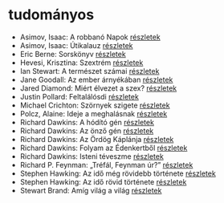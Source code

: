 # tudományos

- Asimov, Isaac: A robbanó Napok [részletek](_details/Asimov%2C%20Isaac.md#id_1188)
- Asimov, Isaac: Útikalauz [részletek](_details/Asimov%2C%20Isaac.md#id_1171)
- Eric Berne: Sorskönyv [részletek](_details/Eric%20Berne.md#id_292)
- Hevesi, Krisztina: Szextrém [részletek](_details/Hevesi%2C%20Krisztina.md#id_986)
- Ian Stewart: A természet számai [részletek](_details/Ian%20Stewart.md#id_781)
- Jane Goodall: Az ember árnyékában [részletek](_details/Jane%20Goodall.md#id_402)
- Jared Diamond: Miért élvezet a szex? [részletek](_details/Jared%20Diamond.md#id_908)
- Justin Pollard: Feltalálósdi [részletek](_details/Justin%20Pollard.md#id_1008)
- Michael Crichton: Szörnyek szigete [részletek](_details/Michael%20Crichton.md#id_760)
- Polcz, Alaine: Ideje a meghalásnak [részletek](_details/Polcz%2C%20Alaine.md#id_1440)
- Richard Dawkins: A hódító gén [részletek](_details/Richard%20Dawkins.md#id_359)
- Richard Dawkins: Az önző gén [részletek](_details/Richard%20Dawkins.md#id_360)
- Richard Dawkins: Az Ördög Káplánja [részletek](_details/Richard%20Dawkins.md#id_361)
- Richard Dawkins: Folyam az Édenkertből [részletek](_details/Richard%20Dawkins.md#id_362)
- Richard Dawkins: Isteni téveszme [részletek](_details/Richard%20Dawkins.md#id_363)
- Richard P. Feynman: „Tréfál, Feynman úr?” [részletek](_details/Richard%20P.%20Feynman.md#id_820)
- Stephen Hawking: Az idő még rövidebb története [részletek](_details/Stephen%20Hawking.md#id_390)
- Stephen Hawking: Az idő rövid története [részletek](_details/Stephen%20Hawking.md#id_1166)
- Stewart Brand: Amíg világ a világ [részletek](_details/Stewart%20Brand.md#id_1217)